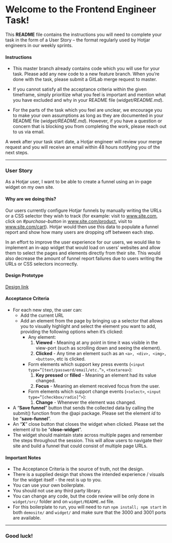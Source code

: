 # Welcome to the Frontend Engineer Task!

This **README** file contains the instructions you will need to complete your task in the form of a User Story – the format regularly used by Hotjar engineers in our weekly sprints.

#### Instructions

- This master branch already contains code which you will use for your task. Please add any new code to a new feature branch. When you’re done with the task, please submit a GitLab merge request to master.

- If you cannot satisfy all the acceptance criteria within the given timeframe, simply prioritize what you feel is important and mention what you have excluded and why in your README file (*widget/README.md*).

- For the parts of the task which you feel are unclear, we encourage you to make your own assumptions as long as they are documented in your README file  (*widget/README.md*). However, if you have a question or concern that is blocking you from completing the work, please reach out to us via email.

A week after your task start date, a Hotjar engineer will review your merge request and you will receive an email within 48 hours notifying you of the next steps. 

---

### User Story

As a Hotjar user, I want to be able to create a funnel using an in-page widget on my own site.

#### Why are we doing this?

Our users currently configure Hotjar funnels by manually writing the URLs or a CSS selector they wish to track (for example: visit to www.site.com, click on *#purchase-button* in www.site.com/product, visit to www.site.com/cart). Hotjar would then use this data to populate a funnel report and show how many users are dropping off between each step.

In an effort to improve the user experience for our users, we would like to implement an in-app widget that would load on users’ websites and allow them to select the pages and elements directly from their site. This would also decrease the amount of funnel report failures due to users writing the URLs or CSS selectors incorrectly.

#### Design Prototype

[Design link](https://www.figma.com/file/f5naBOjKqoog2jhHvM5gfj/Front-end-Engineering-task?node-id=1%3A141)

#### Acceptance Criteria

-   For each new step, the user can:
    -   Add the current URL
    -   Add an element from the page by bringing up a selector that allows you to visually highlight and select the element you want to add, providing the following options when it’s clicked:
        -   Any element:
            1.  **Viewed** - Meaning at any point in time it was visible in the view-port (such as scrolling down and seeing the element).
            2.  **Clicked** - Any time an element such as an `<a>, <div>, <img>, <button>`, etc is clicked.
        -   Form elements which support key press events (`<input type=”[text/password/email/etc.”>`, `<textarea>`):
            1.  **Key pressed** or **filled** - Meaning an element had its value changed.
            2.  **Focus** - Meaning an element received focus from the user.
        -   Form elements which support change events (`<select>`, `<input type=”[checkbox/radio]”>`):
            1.  **Change** - Whenever the element was changed.
-   A “**Save funnel**” button that sends the collected data by calling the submit() function from the @api package. Please set the element *id* to be “**save-funnel**”.
-   An “**X**” close button that closes the widget when clicked. Please set the element *id* to be “**close-widget**”.
-   The widget should maintain state across multiple pages and remember the steps throughout the session. This will allow users to navigate their site and build a funnel that could consist of multiple page URLs.

#### Important Notes

- The Acceptance Criteria is the source of truth, not the design. 
- There is a supplied design that shows the intended experience / visuals for the widget itself - the rest is up to you.
- You can use your own boilerplate.
- You should not use any third party library.
- You can change any code, but the code review will be only done in `widget/src/` folder and on `widget/README.md` file.
- For this boilerplate to run, you will need to run `npm install; npm start` in both `demosite/` and `widget/` and make sure that the 3000 and 3001 ports are available.

---

### Good luck!

